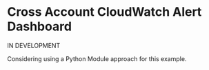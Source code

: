# Cross Account CloudWatch Alert Dashboard

IN DEVELOPMENT

Considering using a Python Module approach for this example.
